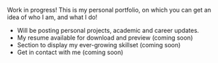 Work in progress! This is my personal portfolio, on which you can get an idea of who I am, and what I do!
 - Will be posting personal projects, academic and career updates.
 - My resume available for download and preview (coming soon)
 - Section to display my ever-growing skillset (coming soon)
 - Get in contact with me (coming soon)
